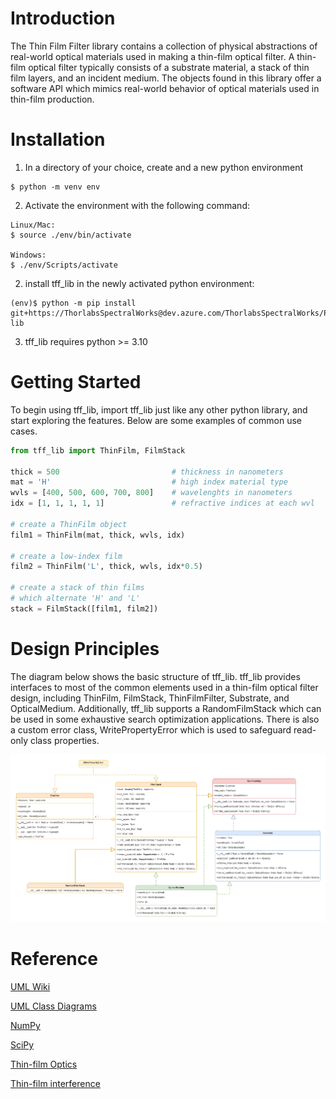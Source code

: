 # Introduction
The Thin Film Filter library contains a collection of physical abstractions
of real-world optical materials used in making a thin-film optical filter.
A thin-film optical filter typically consists of a substrate material,
a stack of thin film layers, and an incident medium. The objects found in this
library offer a software API which mimics real-world behavior of optical
materials used in thin-film production.

# Installation
1. In a directory of your choice, create and a new python environment
```console
$ python -m venv env
```

2. Activate the environment with the following command:
```console
Linux/Mac:
$ source ./env/bin/activate

Windows:
$ ./env/Scripts/activate
```

2.	install tff_lib in the newly activated python environment:
```console
(env)$ python -m pip install git+https://ThorlabsSpectralWorks@dev.azure.com/ThorlabsSpectralWorks/Python%20Packages/_git/tff-lib
```
3.	tff_lib requires python >= 3.10

# Getting Started
To begin using tff_lib, import tff_lib just like any other python library, and start exploring the features. Below are some examples of common use cases.
```python
from tff_lib import ThinFilm, FilmStack

thick = 500                         # thickness in nanometers
mat = 'H'                           # high index material type
wvls = [400, 500, 600, 700, 800]    # wavelenghts in nanometers
idx = [1, 1, 1, 1, 1]               # refractive indices at each wvl

# create a ThinFilm object
film1 = ThinFilm(mat, thick, wvls, idx)

# create a low-index film
film2 = ThinFilm('L', thick, wvls, idx*0.5)

# create a stack of thin films
# which alternate 'H' and 'L'
stack = FilmStack([film1, film2])
```

# Design Principles
The diagram below shows the basic structure of tff_lib. tff_lib provides interfaces
to most of the common elements used in a thin-film optical filter design, including
ThinFilm, FilmStack, ThinFilmFilter, Substrate, and OpticalMedium. Additionally, tff_lib supports a RandomFilmStack which can be used in some exhaustive search
optimization applications. There is also a custom error class, WritePropertyError which is used to safeguard read-only class properties.

![Diagram](./class_diagram.png)

# Reference
[UML Wiki](https://en.wikipedia.org/wiki/Unified_Modeling_Language)

[UML Class Diagrams](https://www.visual-paradigm.com/guide/uml-unified-modeling-language/uml-class-diagram-tutorial/)

[NumPy](https://numpy.org/)

[SciPy](https://scipy.org/)

[Thin-film Optics](https://en.wikipedia.org/wiki/Thin-film_optics)

[Thin-film interference](https://en.wikipedia.org/wiki/Thin-film_interference)